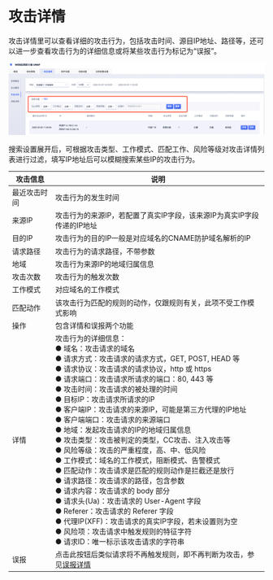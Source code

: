 #  攻击详情

攻击详情里可以查看详细的攻击行为，包括攻击时间、源目IP地址、路径等，还可以进一步查看攻击行为的详细信息或将某些攻击行为标记为“误报”。

![attack-details-img-1](/images/attack_details_img_1.png)
  
搜索设置展开后，可根据攻击类型、工作模式、匹配工作、风险等级对攻击详情列表进行过滤，填写IP地址后可以模糊搜索某些IP的攻击行为。


|攻击信息|说明|
|-|-|
|最近攻击时间|攻击行为的发生时间|
|来源IP|攻击行为的来源IP，若配置了真实IP字段，该来源IP为真实IP字段传递的IP地址|
|目的IP|攻击行为的目的IP一般是对应域名的CNAME防护域名解析的IP|
|请求路径|攻击行为的请求路径，不带参数|
|地域|攻击行为来源IP的地域归属信息|
|攻击次数|攻击行为的触发次数|
|工作模式|对应域名的工作模式|
|匹配动作|该攻击行为匹配的规则的动作，仅跟规则有关，此项不受工作模式影响|
|操作|包含详情和误报两个功能|
|详情|攻击行为的详细信息：<br>● 域名：攻击请求的域名<br>● 请求方式：攻击请求的请求方式，GET, POST, HEAD 等<br>● 请求协议：攻击请求的请求协议，http 或 https<br>● 请求端口：攻击请求所请求的端口：80, 443 等<br>● 攻击时间：攻击请求的被处理的时间<br>● 目标IP：攻击请求所请求的IP<br>● 客户端IP：攻击请求的来源IP，可能是第三方代理的IP地址<br>● 客户端端口：攻击请求的来源端口<br>● 地域：发起攻击请求的IP的地域归属信息<br>● 攻击类型：攻击被判定的类型，CC攻击、注入攻击等<br>● 风险等级：攻击的严重程度，高、中、低风险<br>● 工作模式：域名的工作模式，阻断模式、告警模式<br>● 匹配动作：攻击请求是匹配的规则动作是拦截还是放行<br>● 请求路径：攻击请求的路径，包含参数<br>● 请求内容：攻击请求的 body 部分<br>● 请求头(Ua)：攻击请求的 User-Agent 字段<br>● Referer：攻击请求的 Referer 字段<br>● 代理IP(XFF)：攻击请求的真实IP字段，若未设置则为空<br>● 风险项：攻击请求中触发规则的特征字符<br>● 请求ID：唯一标示该攻击请求的字符串|
|误报|点击此按钮后类似请求将不再触发规则，即不再判断为攻击，参见[误报详情](/uewaf/features/report/False_positive)|

